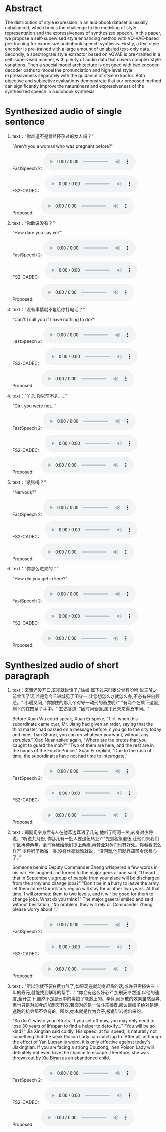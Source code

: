 
# Abstract

The distribution of style expression in an audiobook dataset is usually unbalanced, which brings the challenge to the modeling of style representation and the expressiveness of synthesized speech. In this paper, we propose a self-supervised style enhancing method with VQ-VAE-based pre-training for expressive audiobook speech synthesis. Firstly, a text style encoder is pre-trained with a large amount of unlabeled text-only data. Secondly, a spectrogram style extractor based on VQVAE is pre-trained in a self-supervised manner, with plenty of audio data that covers complex style variations. Then a special model architecture is designed with two encoder-decoder paths to model the pronunciation and high-level style expressiveness separately with the guidance of style extractor. Both objective and subjective evaluations demonstrate that our proposed method can significantly improve the naturalness and expressiveness of the synthesized speech in audiobook synthesis. 


# Synthesized audio of single sentence

1. text：“你难道不是曾经怀孕过的女人吗？”

   "Aren't you a woman who was pregnant before?"

   FastSpeech 2: <audio controls><source src="./wavs/fs2/01.wav" type="audio/wav"></audio>  
   
   FS2-CADEC:&ensp; &nbsp;   <audio controls><source src="./wavs/fs2-cadec/01.wav" type="audio/wav"></audio>  
   
   Proposed:&ensp;&ensp;&ensp;     <audio controls><source src="./wavs/proposed/01.wav" type="audio/wav"></audio>

2. text：“你敢说没有？”

   "How dare you say no?"

   FastSpeech 2: <audio controls><source src="./wavs/fs2/02.wav" type="audio/wav"></audio>  
   
   FS2-CADEC:&ensp; &nbsp;    <audio controls><source src="./wavs/fs2-cadec/02.wav" type="audio/wav"></audio>  
   
   Proposed:&ensp;&ensp;&ensp;     <audio controls><source src="./wavs/proposed/02.wav" type="audio/wav"></audio>
   
3. text：“没有事情就不能给你打电话？”

   "Can't I call you if I have nothing to do?"

   FastSpeech 2: <audio controls><source src="./wavs/fs2/03.wav" type="audio/wav"></audio>  
   
   FS2-CADEC:&ensp; &nbsp;    <audio controls><source src="./wavs/fs2-cadec/03.wav" type="audio/wav"></audio>  
   
   Proposed:&ensp;&ensp;&ensp;     <audio controls><source src="./wavs/proposed/03.wav" type="audio/wav"></audio>  
   
4. text：“丫头,你以前不是……”

   "Girl, you were not..."

   FastSpeech 2: <audio controls><source src="./wavs/fs2/04.wav" type="audio/wav"></audio>  
   
   FS2-CADEC:&ensp; &nbsp;    <audio controls><source src="./wavs/fs2-cadec/04.wav" type="audio/wav"></audio>  
   
   Proposed:&ensp;&ensp;&ensp;     <audio controls><source src="./wavs/proposed/04.wav" type="audio/wav"></audio>
   
5. text：“紧张吗？”

   "Nervous?"

   FastSpeech 2: <audio controls><source src="./wavs/fs2/05.wav" type="audio/wav"></audio>  
   
   FS2-CADEC:&ensp; &nbsp;    <audio controls><source src="./wavs/fs2-cadec/05.wav" type="audio/wav"></audio>  
   
   Proposed:&ensp;&ensp;&ensp;     <audio controls><source src="./wavs/proposed/05.wav" type="audio/wav"></audio> 
   
6. text：“你怎么进来的？”

   "How did you get in here?"

   FastSpeech 2: <audio controls><source src="./wavs/fs2/06.wav" type="audio/wav"></audio>  
   
   FS2-CADEC:&ensp; &nbsp;    <audio controls><source src="./wavs/fs2-cadec/06.wav" type="audio/wav"></audio>  
   
   Proposed:&ensp;&ensp;&ensp;     <audio controls><source src="./wavs/proposed/06.wav" type="audio/wav"></audio>   
   
# Synthesized audio of short paragraph

1. text：玄舞还没开口,玄迩就说话了,"姑娘,属下过来时姜公曾有吩咐,说三爷之前曾传了话,若是您今日进城见了田守一,让您想怎么办就怎么办,不必有任何顾忌。" 小暖又问, "你抓住的那几个对守一动刑的畜生呢?" "有两个在属下这里,剩下的在四皇子手中。" 玄迩答道, "因时间仓促,属下还未来得及审问。"

   Before Xuan Wu could speak, Xuan Er spoke, "Girl, when this subordinate came over, Mr. Jiang had given an order, saying that the third master had passed on a message before, if you go to the city today and meet Tian Shouyi, you can do whatever you want, without any scruples." Xiao Nuan asked again, "Where are the brutes that you caught to guard the mob?" "Two of them are here, and the rest are in the hands of the Fourth Prince." Xuan Er replied, "Due to the rush of time, the subordinates have not had time to interrogate."

   FastSpeech 2: <audio controls><source src="./wavs/fs2/p01.wav" type="audio/wav"></audio>  
   
   FS2-CADEC:&ensp; &nbsp;    <audio controls><source src="./wavs/fs2-cadec/p01.wav" type="audio/wav"></audio>  
   
   Proposed:&ensp;&ensp;&ensp;     <audio controls><source src="./wavs/proposed/p01.wav" type="audio/wav"></audio>   
   
2. text：郑副司令身后有人在他耳边耳语了几句,他听了呵呵一笑,转身对少将说，“听说九月份, 你那儿有一批人要退伍转业?”“先别着急退伍,让他们来我们军区再待两年。到时候我给他们提上两级,再转业对他们也有好处。你看看怎么样?” 少将听了微微一笑,没有丝毫犹豫就说，“没问题,他们就靠郑司令您费心了。”

   Someone behind Deputy Commander Zheng whispered a few words in his ear. He laughed and turned to the major general and said, "I heard that in September, a group of people from your place will be discharged from the army and change jobs?" "Don't be in a hurry to leave the army, let them come Our military region will stay for another two years. At that time, I will promote them to two levels, and it will be good for them to change jobs. What do you think?" The major general smiled and said without hesitation, "No problem, they will rely on Commander Zheng, please worry about it."

   FastSpeech 2: <audio controls><source src="./wavs/fs2/p02.wav" type="audio/wav"></audio>  
   
   FS2-CADEC:&ensp; &nbsp;    <audio controls><source src="./wavs/fs2-cadec/p02.wav" type="audio/wav"></audio>  
   
   Proposed:&ensp;&ensp;&ensp;     <audio controls><source src="./wavs/proposed/p02.wav" type="audio/wav"></audio>    
   
3. text：“所以你就不要白费力气了,如果现在就动身赶路的话,或许只需损失三十年的寿元,就能找到解毒的帮手…” “你会有这么好心?” 加刑天冷然道,以他的速度,全开之下,自然不是虚弱中的毒娘子能追上的。毕竟,阎罗散的效果虽然诡异,但也只是对如今的加刑天有效,若面对的是一位斗宗强者,那么毒娘子绝对是连逃跑的机会都不会有的。所以,她本就是作为弃子,被蝎毕岩抛出来的。

   "So don't waste your efforts. If you set off now, you may only need to lose 30 years of lifespan to find a helper to detoxify..." "You will be so kind?" Jia Xingtian said coldly. His speed, at full speed, is naturally not something that the weak Poison Lady can catch up to. After all, although the effect of Yan Luosan is weird, it is only effective against today's Jiaxingtian. If you are facing a strong Douzong, then Poison Lady will definitely not even have the chance to escape. Therefore, she was thrown out by Xie Biyan as an abandoned child.

   FastSpeech 2: <audio controls><source src="./wavs/fs2/p03.wav" type="audio/wav"></audio>  
   
   FS2-CADEC:&ensp; &nbsp;    <audio controls><source src="./wavs/fs2-cadec/p03.wav" type="audio/wav"></audio>  
   
   Proposed:&ensp;&ensp;&ensp;     <audio controls><source src="./wavs/proposed/p03.wav" type="audio/wav"></audio>     
   
   
